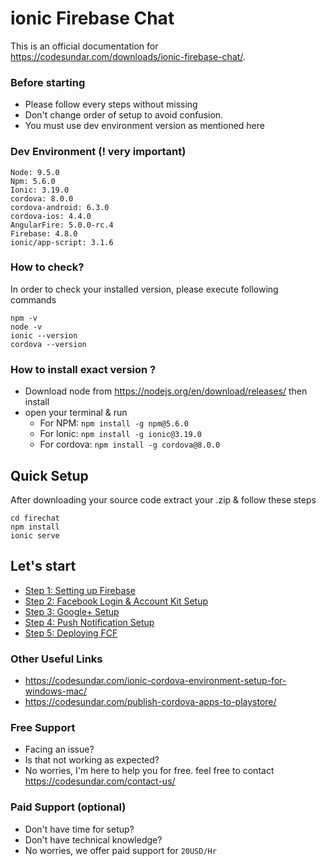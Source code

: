 # ionic Firebase Chat

This is an official documentation for https://codesundar.com/downloads/ionic-firebase-chat/. 

### Before starting

- Please follow every steps without missing
- Don't change order of setup to avoid confusion.
- You must use dev environment version as mentioned here

### Dev Environment (! very important)

    Node: 9.5.0
    Npm: 5.6.0
    Ionic: 3.19.0
    cordova: 8.0.0
    cordova-android: 6.3.0
    cordova-ios: 4.4.0
    AngularFire: 5.0.0-rc.4
    Firebase: 4.8.0
    ionic/app-script: 3.1.6

### How to check?
In order to check your installed version, please execute following commands

    npm -v
    node -v
    ionic --version
    cordova --version

### How to install exact version ?
- Download node from https://nodejs.org/en/download/releases/ then install
- open your terminal & run
    - For NPM: `npm install -g npm@5.6.0`
    - For Ionic: `npm install -g ionic@3.19.0`
    - For cordova: `npm install -g cordova@8.0.0`

## Quick Setup
After downloading your source code extract your .zip & follow these steps

    cd firechat
    npm install
    ionic serve
    
## Let's start

  - [Step 1: Setting up Firebase](https://github.com/codesundar/firebase-chat-ionic/blob/master/firebase-setup.md)
  - [Step 2: Facebook Login & Account Kit Setup](https://github.com/codesundar/firebase-chat-ionic/blob/master/facebook-setup.md)
  - [Step 3: Google+ Setup](https://github.com/codesundar/firebase-chat-ionic/blob/master/google-setup.md)
  - [Step 4: Push Notification Setup](https://github.com/codesundar/firebase-chat-ionic/blob/master/fcm-setup.md)
  - [Step 5: Deploying FCF](https://github.com/codesundar/firebase-chat-ionic/blob/master/deploying-fcf.md)


### Other Useful Links
- https://codesundar.com/ionic-cordova-environment-setup-for-windows-mac/
- https://codesundar.com/publish-cordova-apps-to-playstore/

### Free Support
- Facing an issue?
- Is that not working as expected?
- No worries, I'm here to help you for free. feel free to contact https://codesundar.com/contact-us/

### Paid Support (optional)
- Don't have time for setup?
- Don't have technical knowledge?
- No worries, we offer paid support for `20USD/Hr`
